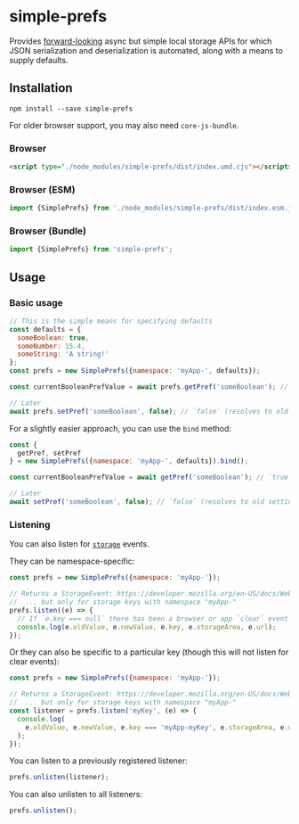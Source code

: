 # simple-prefs

Provides [forward-looking](https://github.com/domenic/async-local-storage)
async but simple local storage APIs for which JSON serialization and
deserialization is automated, along with a means to supply defaults.

## Installation

```shell
npm install --save simple-prefs
```

For older browser support, you may also need `core-js-bundle`.

### Browser

```html
<script type="./node_modules/simple-prefs/dist/index.umd.cjs"></script>
```

### Browser (ESM)

```js
import {SimplePrefs} from './node_modules/simple-prefs/dist/index.esm.js';
```

### Browser (Bundle)

```js
import {SimplePrefs} from 'simple-prefs';
```

## Usage

### Basic usage

```js
// This is the simple means for specifying defaults
const defaults = {
  someBoolean: true,
  someNumber: 15.4,
  someString: 'A string!'
};
const prefs = new SimplePrefs({namespace: 'myApp-', defaults});

const currentBooleanPrefValue = await prefs.getPref('someBoolean'); // `true`

// Later
await prefs.setPref('someBoolean', false); // `false` (resolves to old setting)
```

For a slightly easier approach, you can use the `bind` method:

```js
const {
  getPref, setPref
} = new SimplePrefs({namespace: 'myApp-', defaults}).bind();

const currentBooleanPrefValue = await getPref('someBoolean'); // `true`

// Later
await setPref('someBoolean', false); // `false` (resolves to old setting)
```

### Listening

You can also listen for [`storage`](https://developer.mozilla.org/en-US/docs/Web/API/Window/storage_event)
events.

They can be namespace-specific:

```js
const prefs = new SimplePrefs({namespace: 'myApp-'});

// Returns a StorageEvent: https://developer.mozilla.org/en-US/docs/Web/API/StorageEvent
//  ... but only for storage keys with namespace "myApp-"
prefs.listen((e) => {
  // If `e.key === null` there has been a browser or app `clear` event
  console.log(e.oldValue, e.newValue, e.key, e.storageArea, e.url);
});
```

Or they can also be specific to a particular key (though this will not listen
for clear events):

```js
const prefs = new SimplePrefs({namespace: 'myApp-'});

// Returns a StorageEvent: https://developer.mozilla.org/en-US/docs/Web/API/StorageEvent
//  ... but only for storage keys with namespace "myApp-"
const listener = prefs.listen('myKey', (e) => {
  console.log(
    e.oldValue, e.newValue, e.key === 'myApp-myKey', e.storageArea, e.url
  );
});
```

You can listen to a previously registered listener:

```js
prefs.unlisten(listener);
```

You can also unlisten to all listeners:

```js
prefs.unlisten();
```

